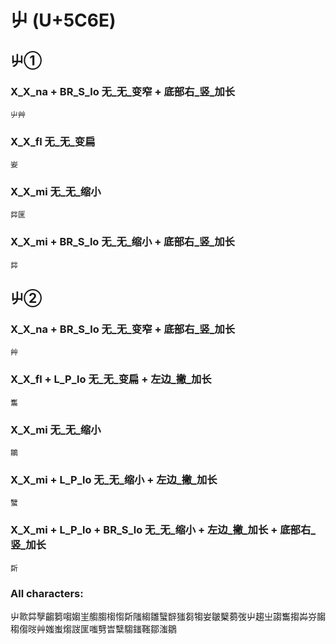 # 屮 (U+5C6E) 

## 屮①

### X_X_na + BR_S_lo 无_无_变窄 + 底部右_竖_加长
`屮艸`

### X_X_fl 无_无_变扁
`妛`

### X_X_mi 无_无_缩小
`茻匩`

### X_X_mi + BR_S_lo 无_无_缩小 + 底部右_竖_加长
`茻`

## 屮②

### X_X_na + BR_S_lo 无_无_变窄 + 底部右_竖_加长
`艸`

### X_X_fl + L_P_lo 无_无_变扁 + 左边_撇_加长
`雟`

### X_X_mi 无_无_缩小 
`鶵`

### X_X_mi + L_P_lo 无_无_缩小 + 左边_撇_加长
`蠥`

### X_X_mi + L_P_lo  + BR_S_lo 无_无_缩小 + 左边_撇_加长 + 底部右_竖_加长
`㪿`

### All characters:
屮㱀茻孼齺篘㗙媰㞷䑼䐢㮲㥮㪿䧝縐雛蠥辥㺈芻犓妛皺櫱蒭弢屮趨㞢謅雟搊芔㞣䪮䅳㑳㫞艸媸蚩煼詜匩嗤㔎旹糱騶䥀䩶鄒滍鶵
